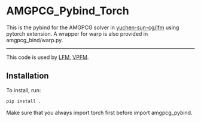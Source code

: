 # AMGPCG_Pybind_Torch

This is the pybind for the AMGPCG solver in [yuchen-sun-cg/lfm](https://github.com/yuchen-sun-cg/lfm) using pytorch extension. A wrapper for warp is also provided in amgpcg_bind/warp.py. 

---

This code is used by [LFM](https://github.com/yuchen-sun-cg/lfm), [VPFM](https://github.com/pfm-gatech/VPFM).

## Installation

To install, run:

```bash
pip install .
```

Make sure that you always import torch first before import amgpcg_pybind.

